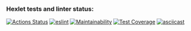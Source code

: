 ### Hexlet tests and linter status:
[![Actions Status](https://github.com/Eudgene/frontend-project-lvl2/workflows/hexlet-check/badge.svg)](https://github.com/Eudgene/frontend-project-lvl2/actions)
[![_eslint_](https://github.com/Eudgene/frontend-project-lvl2/actions/workflows/eslint_.yml/badge.svg)](https://github.com/Eudgene/frontend-project-lvl2/actions/workflows/eslint_.yml)
[![Maintainability](https://api.codeclimate.com/v1/badges/b080fdbd430ea7577190/maintainability)](https://codeclimate.com/github/Eudgene/frontend-project-lvl2/maintainability)
[![Test Coverage](https://api.codeclimate.com/v1/badges/b080fdbd430ea7577190/test_coverage)](https://codeclimate.com/github/Eudgene/frontend-project-lvl2/test_coverage)
[![asciicast](https://asciinema.org/a/nuAoW8F3i3JQALKnkbpoEtMKk.svg)](https://asciinema.org/a/nuAoW8F3i3JQALKnkbpoEtMKk)